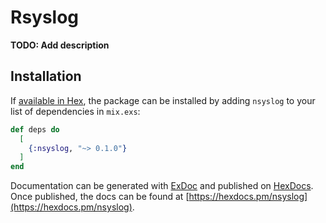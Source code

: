 # Rsyslog

**TODO: Add description**

## Installation

If [available in Hex](https://hex.pm/docs/publish), the package can be installed
by adding `nsyslog` to your list of dependencies in `mix.exs`:

```elixir
def deps do
  [
    {:nsyslog, "~> 0.1.0"}
  ]
end
```

Documentation can be generated with [ExDoc](https://github.com/elixir-lang/ex_doc)
and published on [HexDocs](https://hexdocs.pm). Once published, the docs can
be found at [https://hexdocs.pm/nsyslog](https://hexdocs.pm/nsyslog).

